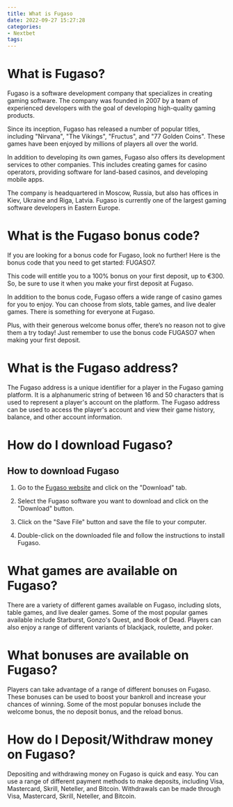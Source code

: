 ```yaml
---
title: What is Fugaso
date: 2022-09-27 15:27:28
categories:
- Nextbet
tags:
---
```



#  What is Fugaso?

Fugaso is a software development company that specializes in creating gaming software. The company was founded in 2007 by a team of experienced developers with the goal of developing high-quality gaming products.

Since its inception, Fugaso has released a number of popular titles, including "Nirvana", "The Vikings", "Fructus", and "77 Golden Coins". These games have been enjoyed by millions of players all over the world.

In addition to developing its own games, Fugaso also offers its development services to other companies. This includes creating games for casino operators, providing software for land-based casinos, and developing mobile apps.

The company is headquartered in Moscow, Russia, but also has offices in Kiev, Ukraine and Riga, Latvia. Fugaso is currently one of the largest gaming software developers in Eastern Europe.

#  What is the Fugaso bonus code?

If you are looking for a bonus code for Fugaso, look no further! Here is the bonus code that you need to get started: FUGASO7.

This code will entitle you to a 100% bonus on your first deposit, up to €300. So, be sure to use it when you make your first deposit at Fugaso.

In addition to the bonus code, Fugaso offers a wide range of casino games for you to enjoy. You can choose from slots, table games, and live dealer games. There is something for everyone at Fugaso.

Plus, with their generous welcome bonus offer, there’s no reason not to give them a try today! Just remember to use the bonus code FUGASO7 when making your first deposit.

#  What is the Fugaso address?

The Fugaso address is a unique identifier for a player in the Fugaso gaming platform. It is a alphanumeric string of between 16 and 50 characters that is used to represent a player's account on the platform. The Fugaso address can be used to access the player's account and view their game history, balance, and other account information.

#  How do I download Fugaso?

## How to download Fugaso

1. Go to the [Fugaso website](https://www.fugaso.com/) and click on the "Download" tab.

2. Select the Fugaso software you want to download and click on the "Download" button.

3. Click on the "Save File" button and save the file to your computer.

4. Double-click on the downloaded file and follow the instructions to install Fugaso.

#  What games are available on Fugaso?

There are a variety of different games available on Fugaso, including slots, table games, and live dealer games. Some of the most popular games available include Starburst, Gonzo's Quest, and Book of Dead. Players can also enjoy a range of different variants of blackjack, roulette, and poker.

# What bonuses are available on Fugaso?

Players can take advantage of a range of different bonuses on Fugaso. These bonuses can be used to boost your bankroll and increase your chances of winning. Some of the most popular bonuses include the welcome bonus, the no deposit bonus, and the reload bonus.

# How do I Deposit/Withdraw money on Fugaso?

Depositing and withdrawing money on Fugaso is quick and easy. You can use a range of different payment methods to make deposits, including Visa, Mastercard, Skrill, Neteller, and Bitcoin. Withdrawals can be made through Visa, Mastercard, Skrill, Neteller, and Bitcoin.